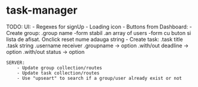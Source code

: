 # task-manager

TODO: 
	UI:
		- Regexes for signUp
		- Loading icon
		- Buttons from Dashboard: 
			- Create group: 
				.group name -form stabil
				.an array of users -form cu buton si lista de afisat. Onclick reset nume adauga string
			- Create task:
				.task title
				.task string
				.username receiver
				.groupname -> option
				.with/out deadline -> option
				.with/out status -> option

	SERVER:
		- Update group collection/routes
		- Update task collection/routes
		- Use "upseart" to search if a group/user already exist or not
